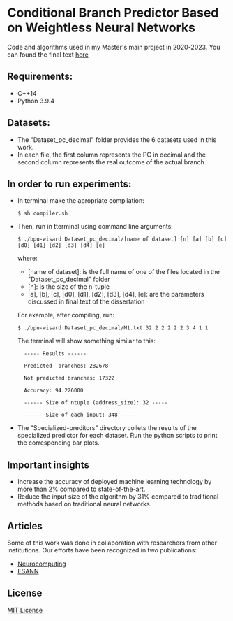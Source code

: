# Conditional Branch Predictor Based on Weightless Neural Networks

Code and algorithms used in my Master's main project in 2020-2023. You can found the final text [here](https://www.pesc.coppe.ufrj.br/index.php/en/publicacoes-pesquisa/details/20/3137)

## Requirements:
  - C++14
  - Python 3.9.4  

## Datasets:

  - The "Dataset_pc_decimal" folder provides the 6 datasets used in this work. 
  - In each file, the first column represents the PC in decimal and the second column represents the real outcome of the actual branch

## In order to run experiments:

  - In terminal make the apropriate compilation:
    ```
    $ sh compiler.sh
    ```
  - Then, run in tterminal using command line arguments:
    ```
    $ ./bpu-wisard Dataset_pc_decimal/[name of dataset] [n] [a] [b] [c] [d0] [d1] [d2] [d3] [d4] [e]
    ```
    where:
      - [name of dataset]: is the full name of one of the files located in the "Dataset_pc_decimal" folder
      - [n]: is the size of the n-tuple
      - [a], [b], [c], [d0], [d1], [d2], [d3], [d4], [e]: are the parameters discussed in final text of the dissertation
  
    For example, after compiling, run:
    ```
    $ ./bpu-wisard Dataset_pc_decimal/M1.txt 32 2 2 2 2 2 3 4 1 1
    ```
    The terminal will show something similar to this:
    ```   
      ----- Results ------
    
      Predicted  branches: 282678
    
      Not predicted branches: 17322
    
      Accuracy: 94.226000
     
      ------ Size of ntuple (address_size): 32 -----

      ------ Size of each input: 348 -----
    ```
  - The  "Specialized-preditors" directory collets the results of the specialized predictor for each dataset. Run the python scripts to print the corresponding bar plots.

## Important insights

- Increase the accuracy of deployed machine learning technology by more than 2% compared to state-of-the-art.
- Reduce the input size of the algorithm by 31% compared to traditional methods based on traditional neural networks.

## Articles

Some of this work was done in collaboration with researchers from other institutions. Our efforts have been recognized in two publications:
- [Neurocomputing](https://www.sciencedirect.com/science/article/abs/pii/S0925231223007609)
- [ESANN](https://www.esann.org/proceedings/2022)

## License

[MIT License](LICENSE)
